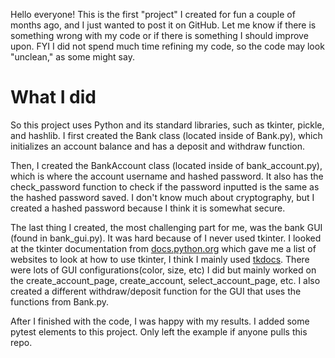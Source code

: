 Hello everyone! This is the first "project" I created for fun a couple of months ago, and I just wanted to post it on GitHub. Let me know if there is something wrong with my code or if there is something I should improve upon.
FYI I did not spend much time refining my code, so the code may look "unclean," as some might say.

# What I did
So this project uses Python and its standard libraries, such as tkinter, pickle, and hashlib.
I first created the Bank class (located inside of Bank.py), which initializes an account balance and has a deposit and withdraw function.

Then, I created the BankAccount class (located inside of bank_account.py), which is where the account username and hashed password. It also has the check_password function to check if the password inputted is the same as the hashed password saved.
I don't know much about cryptography, but I created a hashed password because I think it is somewhat secure.

The last thing I created, the most challenging part for me, was the bank GUI (found in bank_gui.py). It was hard because of I never used tkinter. I looked at the tkinter documentation from [docs.python.org](https://docs.python.org/3/library/tkinter.html) which gave
me a list of websites to look at how to use tkinter, I think I mainly used [tkdocs](https://tkdocs.com/shipman/). There were lots of GUI configurations(color, size, etc) I did but mainly worked on the create_account_page, create_account, select_account_page, etc. 
I also created a different withdraw/deposit function for the GUI that uses the functions from Bank.py.

After I finished with the code, I was happy with my results. I added some pytest elements to this project. Only left the example if anyone pulls this repo.
